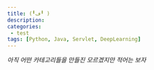 ```yaml
---
title: (╹ڡ╹ )
description: 
categories:
 - test
tags: [Python, Java, Servlet, DeepLearning]
---
```


<!-- more -->

*아직 어떤 카테고리들을 만들진 모르겠지만 적어는 보자*